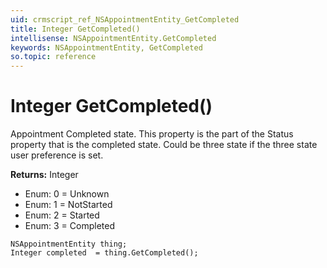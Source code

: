 ```yaml
---
uid: crmscript_ref_NSAppointmentEntity_GetCompleted
title: Integer GetCompleted()
intellisense: NSAppointmentEntity.GetCompleted
keywords: NSAppointmentEntity, GetCompleted
so.topic: reference
---
```


# Integer GetCompleted()

Appointment Completed state. This property is the part of the Status property that is the completed state. Could be three state if the three state user preference is set.

**Returns:** Integer

* Enum: 0 = Unknown 
* Enum: 1 = NotStarted 
* Enum: 2 = Started 
* Enum: 3 = Completed 

```crmscript
NSAppointmentEntity thing;
Integer completed  = thing.GetCompleted();
```

